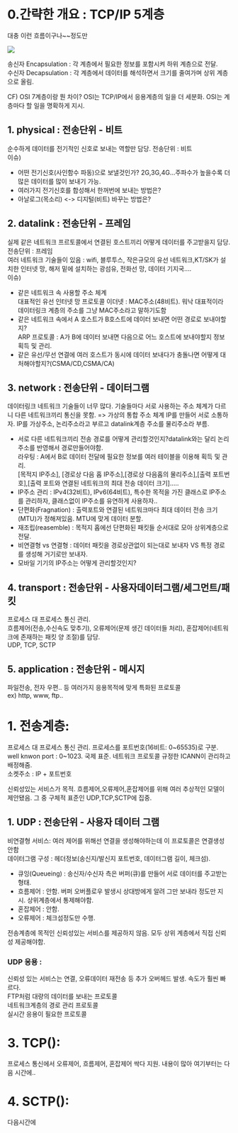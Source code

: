 # 0.간략한 개요 : TCP/IP 5계층
대충 이런 흐름이구나~~정도만

![](/imgs/TCPIP5.png)

송신자 Encapsulation : 각 계층에서 필요한 정보를 포함시켜 하위 계층으로 전달.<br>
수신자 Decapsulation : 각 계층에서 데이터를 해석하면서 크기를 줄여가며 상위 계층으로 올림.

CF) OSI 7계층이랑 뭔 차이? OSI는 TCP/IP에서 응용계층의 일을 더 세분화. OSI는 계층마다 할 일을 명확하게 지시. 

## 1. physical : 전송단위 - 비트
순수하게 데이터를 전기적인 신호로 보내는 역할만 담당.  전송단위 : 비트<br>
이슈) 
* 어떤 전기신호(사인함수 파동)으로 보낼것인가? 2G,3G,4G...주파수가 높을수록 더 많은 데이터를 많이 보내기 가능.
* 여러가지 전기신호를 합성해서 한꺼번에 보내는 방법은?
* 아날로그(목소리) <-> 디지털(비트) 바꾸는 방법은?
## 2. datalink : 전송단위 - 프레임
실제 같은 네트워크 프르토콜에서 연결된 호스트끼리 어떻게 데이터를 주고받을지 담당. 전송단위 : 프레임<br>
여러 네트워크 기술들이 있음 : wifi, 블루투스, 작은규모의 유선 네트워크,KT/SK가 설치한 인터넷 망, 해저 밑에 설치하는 광섬유, 전화선 망, 데이터 기지국....<br>
이슈) 
* 같은 네트워크 속 사용할 주소 체계 <br>
대표적인 유선 인터넷 망 프로토콜 이더넷  : MAC주소(48비트). 워낙 대표적이라 데이터링크 계층의 주소를 그냥 MAC주소라고 말하기도함 
* 같은 네트워크 속에서 A 호스트가 B호스트에 데이터 보내면 어떤 경로로 보내야할지?<br>
ARP 프로토콜 : A가 B에 데이터 보내면 다음으로 어느 호스트에 보내야할지 정보 획득 및 관리.
* 같은 유선/무선 연결에 여러 호스트가 동시에 데이터 보내다가 충돌나면 어떻게 대처해야할지?(CSMA/CD,CSMA/CA)
## 3. network : 전송단위 - 데이터그램
데이터링크 네트워크 기술들이 너무 많다. 기술들마다 서로 사용하는 주소 체계가 다르니 다른 네트워크끼리 통신을 못함. => 가상의 통합 주소 체계 IP를 만들어 서로 소통하자.
IP를 가상주소, 논리주소라고 부르고 datalink계층 주소를 물리주소라 부름.
* 서로 다른 네트워크끼리 전송 경로를 어떻게 관리할것인지?datalink와는 달리 논리주소를 반영해서 경로만들어야함. <br>
라우팅 : A에서 B로 데이터 전달에 필요한 정보를 여러 테이블을 이용해 획득 및 관리.<br>
[목적지 IP주소], [경로상 다음 홉 IP주소],[경로상 다음홉의 물리주소],[출력 포트번호],[출력 포트와 연결된 네트워크의 최대 전송 데이터 크기].....
* IP주소 관리 : IPv4(32비트), IPv6(64비트), 특수한 목적을 가진 클래스로 IP주소를 관리하자, 클래스없이 IP주소를 유연하게 사용하자..
* 단편화(Fragnation) : 출력포트와 연결된 네트워크마다 최대 데이터 전송 크기(MTU)가 정해져있음. MTU에 맞게 데이터 분할.
* 재조립(reasemble) : 목적지 홉에선 단편화된 패킷들 순서대로 모아 상위계층으로 전달.
* 비연결형 vs 연결형 : 데이터 패킷을 경로상관없이 되는대로 보내자 VS 특정 경로를 생성해 거기로만 보내자.
* 모바일 기기의 IP주소는 어떻게 관리할것인지?

## 4. transport : 전송단위 - 사용자데이터그램/세그먼트/패킷
프로세스 대 프로세스 통신 관리. <br> 
흐름제어(전송,수신속도 맞추기), 오류제어(문제 생긴 데이터들 처리), 혼잡제어(네트워크에 존재하는 패킷 양 조절)를 담당. <br>
UDP, TCP, SCTP
## 5. application : 전송단위 - 메시지
파일전송, 전자 우편.. 등 여러가지 응용목적에 맞게 특화된 프로토콜 <br>
ex) http, www, ftp..


# 1. 전송계층: 
프로세스 대 프로세스 통신 관리. 프로세스를 포트번호(16비트: 0~65535)로 구분.<br>
well knwon port : 0~1023. 국제 표준. 네트워크 프로토콜 규정한 ICANN이 관리하고 배정해줌.<br>
소켓주소 : IP + 포트번호

신뢰성있는 서비스가 목적. 흐름제어,오류제어,혼잡제어를 위해 여러 추상적인 모델이 제안됐음. 그 중 구체적 표준인 UDP,TCP,SCTP에 집중.


## 1. UDP : 전송단위 - 사용자 데이터 그램
비연결형 서비스: 여러 제어를 위해선 연결을 생성해야하는데 이 프로토콜은 연결생성 안함<br>
데이터그램 구성 : 헤더정보(송신지/발신지 포트번호, 데이터그램 길이, 체크섬).

* 큐잉(Queueing) : 송신자/수신자 측은 버퍼(큐)를 만들어 서로 데이터를 주고받는 형태.
* 흐름제어 : 안함. 버퍼 오버플로우 발생시 상대방에게 알려 그만 보내라 정도만 지시. 상위계층에서 통제해야함.
* 혼잡제어 : 안함. 
* 오류제어 : 체크섬정도만 수행.

전송계층에 목적인 신뢰성있는 서비스를 제공하지 않음. 모두 상위 계층에서 직접 신뢰성 제공해야함.

### UDP 응용 : 
신뢰성 있는 서비스는 연결, 오류데이터 재전송 등 추가 오버헤드 발생. 속도가 훨씬 빠르다.<BR>
FTP처럼 대량의 데이터를 보내는 프로토콜<BR>
네트워크계층의 경로 관리 프로토콜<BR>
실시간 응용이 필요한 프로토콜
# 3. TCP():
프로세스 통신에서 오류제어, 흐름제어, 혼잡제어 싹다 지원. 내용이 많아 여기부터는 다음 시간에..


# 4. SCTP():
다음시간에

